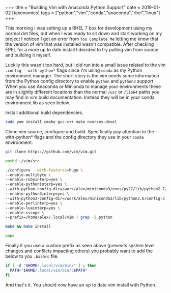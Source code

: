 +++
title = "Building Vim with Anaconda Python Support"
date = 2019-01-02
[taxonomies]
tags = ["python","vim","conda","anaconda","rhel","linux"]
+++

This morning I was setting up a RHEL 7 box for development using my normal dot
files, but when I was ready to sit down and start working on my project I
noticed I got an error from `You Complete Me` letting me know that the version
of vim that was installed wasn't compatible. After checking EPEL for a more up
to date install I decided to try pulling vim from source and building it
myself.

Luckily this wasn't too hard, but I did run into a small issue related to the
vim `.config --with-python*` flags since I'm using `conda` as my Python
environment manager. The short story is the vim needs some information from the
Python config directory to enable `python` and `python3` support. When you use
Anaconda or Minionda to manage your environments these are in slightly
different locations than the normal `/usr` or `/lib64` paths you may find in
vim build documentation. Instead they will be in your conda environment lib as
seen below.

Install additional build dependencies.

```bash
sudo yum install cmake gcc-c++ make ncurses-devel
```

Clone vim source, configure and build. Specifically pay attention to the
--with-python\* flags and the config directory they use in your `conda`
environment.

```bash
git clone https://github.com/vim/vim.git

pushd ~/vim/src

./configure --with-features=huge \
--enable-multibyte \
--enable-rubyinterp=yes \
--enable-pythoninterp=yes \
--with-python-config-dir=/work/alex/miniconda3/envs/py27/lib/python2.7/config \
--enable-python3interp=yes \
--with-python3-config-dir=/work/alex/miniconda3/lib/python3.6/config-3.6m-x86_64-linux-gnu \
--enable-perlinterp=yes \
--enable-luainterp=yes \
--enable-cscope \
--prefix=/home/alex/.local/vim | grep -i python

make && make install

popd
```

Finally if you use a custom prefix as seen above (prevents system level changes
and conflicts impacting others) you probably want to add the below to you
`.bashrc` file.

```bash
if [ -d "$HOME/.local/vim/bin/" ] ; then
  PATH="$HOME/.local/vim/bin/:$PATH"
fi
```

And that's it. You should now have an up to date vim install with Python.



